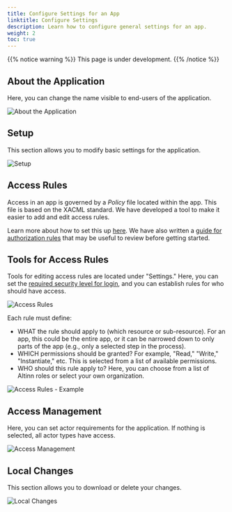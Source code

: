 ```yaml
---
title: Configure Settings for an App
linktitle: Configure Settings
description: Learn how to configure general settings for an app.
weight: 2
toc: true
---
```


{{% notice warning %}}
This page is under development.
{{% /notice %}}

## About the Application
Here, you can change the name visible to end-users of the application.

![About the Application](https://altinncdn.no/studio/docs/images/app-development_settings-about.png "About the Application")

## Setup
This section allows you to modify basic settings for the application.

![Setup](https://altinncdn.no/studio/docs/images/app-development_settings-setup.png "Setup")

## Access Rules
Access in an app is governed by a _Policy_ file located within the app. This file is based on the XACML standard. We have developed a tool to make it easier to add and edit access rules.

Learn more about how to set this up [here](https://docs.altinn.studio/app/development/configuration/authorization/). 
We have also written a [guide for authorization rules](https://docs.altinn.studio/app/development/configuration/authorization/guidelines_authorization/) 
that may be useful to review before getting started.

## Tools for Access Rules
Tools for editing access rules are located under "Settings." Here, you can set the [required security level for login](https://info.altinn.no/en/help/logging-in/miscellaneous-about-logging-in/sikkerhetsniva/), 
and you can establish rules for who should have access.

![Access Rules](https://altinncdn.no/studio/docs/images/app-development_settings-access-rules.png "Access Rules")

Each rule must define:
- WHAT the rule should apply to (which resource or sub-resource). For an app, this could be the entire app, or it can be narrowed down to only parts of the app (e.g., only a selected step in the process).
- WHICH permissions should be granted? For example, "Read," "Write," "Instantiate," etc. This is selected from a list of available permissions.
- WHO should this rule apply to? Here, you can choose from a list of Altinn roles or select your own organization.

![Access Rules - Example](https://altinncdn.no/studio/docs/images/app-development_settings-acces-rule-example.png "Access Rules - Example")

## Access Management
Here, you can set actor requirements for the application. If nothing is selected, all actor types have access.

![Access Management](https://altinncdn.no/studio/docs/images/app-development_settings-access-management.png "Access Management")

## Local Changes
This section allows you to download or delete your changes.

![Local Changes](https://altinncdn.no/studio/docs/images/app-development_settings-local-changes.png "")

